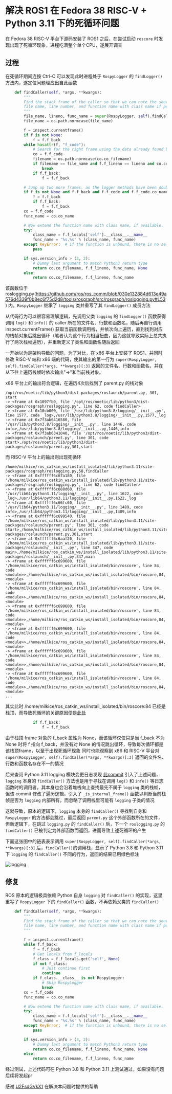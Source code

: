 # 解决 ROS1 在 Fedora 38 RISC-V + Python 3.11 下的死循环问题
在 Fedora 38 RISC-V 平台下源码安装了 ROS1 之后，在尝试启动 `roscore` 时发现出现了死循环现象，进程吃满整个单个CPU，遂展开调查

## 过程
在死循环期间连按 Ctrl-C 可以发现此时进程处于 `RospyLogger` 的 `findLogger()` 方法内，遂定位问题理应出自此函数

```python
    def findCaller(self, *args, **kwargs):
        """
        Find the stack frame of the caller so that we can note the source
        file name, line number, and function name with class name if possible.
        """
        file_name, lineno, func_name = super(RospyLogger, self).findCaller(*args, **kwargs)[:3]
        file_name = os.path.normcase(file_name)

        f = inspect.currentframe()
        if f is not None:
            f = f.f_back
        while hasattr(f, "f_code"):
            # Search for the right frame using the data already found by parent class.
            co = f.f_code
            filename = os.path.normcase(co.co_filename)
            if filename == file_name and f.f_lineno == lineno and co.co_name == func_name:
                break
            if f.f_back:
                f = f.f_back

        # Jump up two more frames, as the logger methods have been double wrapped.
        if f is not None and f.f_back and f.f_code and f.f_code.co_name == '_base_logger':
            f = f.f_back
            if f.f_back:
                f = f.f_back
        co = f.f_code
        func_name = co.co_name

        # Now extend the function name with class name, if available.
        try:
            class_name = f.f_locals['self'].__class__.__name__
            func_name = '%s.%s' % (class_name, func_name)
        except KeyError:  # if the function is unbound, there is no self.
            pass

        if sys.version_info > (3, 2):
            # Dummy last argument to match Python3 return type
            return co.co_filename, f.f_lineno, func_name, None
        else:
            return co.co_filename, f.f_lineno, func_name
```

该函数位于 roslogging.py(https://github.com/ros/ros_comm/blob/030e132884d613e49a576d4339f0b8ec6f75d2d8/tools/rosgraph/src/rosgraph/roslogging.py#L53) 内，`RospyLogger` 继承了 `logging` 类并重写了其 `findLogger()` 成员方法

从代码行为可以很容易理解逻辑，先调用父类 `logging` 的 `findLogger()` 函数获得调用 `log()` 和 `info()` 的 caller 所在的文件名、行数和函数名，随后再自行调用 inspect.currentFrame() 获取当前函数调用栈，并依次向上遍历，直到找到对应的栈帧对象后跳出循环（笔者认为这个行为相当扭曲，因为这就导致实际上总共执行了两次栈帧遍历），并重新定义了类名和函数名随后返回

一开始以为是架构导致的问题，为了对比，在 x86 平台上安装了 ROS1，并同时修改 RISC-V 端和 x86 端的代码，使其输出的第一行为 `super(RospyLogger, self).findCaller(*args, **kwargs)[:3]` 返回的文件名、行数和函数名，并在从下往上遍历栈帧时依次输出"->"和当前栈对象。

x86 平台上的输出符合逻辑，在遍历4次后找到了 parent.py 的栈对象
```
/opt/ros/noetic/lib/python3/dist-packages/roslaunch/parent.py, 301, start
-> <frame at 0x1097fb0, file '/opt/ros/noetic/lib/python3/dist-packages/rosgraph/roslogging.py', line 62, code findCaller>
-> <frame at 0x10cb000, file '/usr/lib/python3.8/logging/__init__.py', line 1577, code _log>,/usr/lib/python3.8/logging/__init__.py,1577,_log
-> <frame at 0x7f3ab6416580, file '/usr/lib/python3.8/logging/__init__.py', line 1446, code info>,/usr/lib/python3.8/logging/__init__.py,1446,info
-> <frame at 0x7f3ab6341040, file '/opt/ros/noetic/lib/python3/dist-packages/roslaunch/parent.py', line 301, code start>,/opt/ros/noetic/lib/python3/dist-packages/roslaunch/parent.py,301,start
```

而 RISC-V 平台上的输出则出现死循环
```
/home/milkice/ros_catkin_ws/install_isolated/lib/python3.11/site-packages/rosgraph/roslogging.py,58,findCaller
-> <frame at 0xffffff6c67a180, file '/home/milkice/ros_catkin_ws/install_isolated/lib/python3.11/site-packages/rosgraph/roslogging.py', line 62, code findCaller>
-> <frame at 0xffffff6c688d60, file '/usr/lib64/python3.11/logging/__init__.py', line 1622, code _log>,/usr/lib64/python3.11/logging/__init__.py,1622,_log
-> <frame at 0xffffff6c66fc60, file '/usr/lib64/python3.11/logging/__init__.py', line 1489, code info>,/usr/lib64/python3.11/logging/__init__.py,1489,info
-> <frame at 0xffffff6c699540, file '/home/milkice/ros_catkin_ws/install_isolated/lib/python3.11/site-packages/roslaunch/parent.py', line 301, code start>,/home/milkice/ros_catkin_ws/install_isolated/lib/python3.11/site-packages/roslaunch/parent.py,301,start
-> <frame at 0xffffff6c6aaf20, file '/home/milkice/ros_catkin_ws/install_isolated/lib/python3.11/site-packages/roslaunch/__init__.py', line 347, code main>,/home/milkice/ros_catkin_ws/install_isolated/lib/python3.11/site-packages/roslaunch/__init__.py,347,main
-> <frame at 0xffffff6c699600, file '/home/milkice/ros_catkin_ws/install_isolated/bin/roscore', line 84, code <module>>,/home/milkice/ros_catkin_ws/install_isolated/bin/roscore,84,<module>
-> <frame at 0xffffff6c699600, file '/home/milkice/ros_catkin_ws/install_isolated/bin/roscore', line 84, code <module>>,/home/milkice/ros_catkin_ws/install_isolated/bin/roscore,84,<module>
-> <frame at 0xffffff6c699600, file '/home/milkice/ros_catkin_ws/install_isolated/bin/roscore', line 84, code <module>>,/home/milkice/ros_catkin_ws/install_isolated/bin/roscore,84,<module>
-> <frame at 0xffffff6c699600, file '/home/milkice/ros_catkin_ws/install_isolated/bin/roscore', line 84, code <module>>,/home/milkice/ros_catkin_ws/install_isolated/bin/roscore,84,<module>
-> <frame at 0xffffff6c699600, file '/home/milkice/ros_catkin_ws/install_isolated/bin/roscore', line 84, code <module>>,/home/milkice/ros_catkin_ws/install_isolated/bin/roscore,84,<module>
-> <frame at 0xffffff6c699600, file '/home/milkice/ros_catkin_ws/install_isolated/bin/roscore', line 84, code <module>>,/home/milkice/ros_catkin_ws/install_isolated/bin/roscore,84,<module>
...
```

其实此时 /home/milkice/ros_catkin_ws/install_isolated/bin/roscore:84 已经是栈顶，而导致死循环的关键原因便是[此处](https://github.com/ros/ros_comm/blob/030e132884d613e49a576d4339f0b8ec6f75d2d8/tools/rosgraph/src/rosgraph/roslogging.py#L70)
```python
            if f.f_back:
                f = f.f_back
```
由于栈顶 frame 对象的 f_back 属性为 None，而该循环仅仅只是当 f_back 不为 None 时将 f 指向 f_back，并没有对 None 的情况跳出循环，导致每次循环都是该栈顶frame，以至于出现死循环现象
同时也能观察到 x86 和 RISC-V 平台对 `super(RospyLogger, self).findCaller(*args, **kwargs)[:3]` 返回的文件名、行数和函数名存在不一的情况

后来查阅 Python 3.11 logging 模块变更日志发现 [此commit](https://github.com/python/cpython/pull/28287/files) 引入了上述问题，`logging` 本身的 `findCaller()` 方法也是用于寻找在调用 `log()` 和 `info()` 等日志函数时的调用者，其本身也会沿着堆栈向上查找最先不属于 `logging` 类的栈帧，但该 commit 修改了遍历逻辑，引入了 `_is_internal_frame()` 函数以判断当前栈帧是否为 `logging` 内部所有，而忽略了调用栈里可能有 `logging` 子类的情况

这就导致，原本的逻辑下，`logging` 本身的 `findCaller()` 寻找到自身和 `RospyLogger` 的方法都会跳过，最后返回 `parent.py` 这个外部函数所在的文件，但新逻辑下，在跳过 `logging.py` 的 `findCaller()` 后，下一个 `roslogging.py` 的 `findCaller()` 已被判定为外部函数而返回，进而导致上述死循环的产生

下面这张图中的链表表示调用 `super(RospyLogger, self).findCaller(*args, **kwargs)[:3]` 后，`findCaller()`的调用栈，显示了 Python 3.8 和 Python 3.11 下 `logging` 的 `findCaller()` 不同的行为，返回的结果已用绿色标注

![logging](https://github.com/fedora-riscv/roslogging-bug-docs/assets/5274559/b651c3ec-199d-4bd8-a166-4ecfd4a2c356)

## 修复
ROS 原本的逻辑极具依赖 Python 自身 `logging` 对 `findCaller()` 的实现，这里重写了 `RospyLogger` 下的 `findCaller()` 函数，不再依赖父类的 `findCaller()`
```python
    def findCaller(self, *args, **kwargs):
        """
        Find the stack frame of the caller so that we can note the source
        file name, line number, and function name with class name if possible.
        """

        f = inspect.currentframe()
        while f.f_back:
            f = f.f_back
            # Get locals from f_locals
            f_class = f.f_locals.get('self', None)
            if not f_class:
                # Just continue first
                continue 
            if f_class.__class__ is not RospyLogger:
                # Skip RospyLogger
                break
        co = f.f_code
        func_name = co.co_name

        # Now extend the function name with class name, if available.
        try:
            class_name = f.f_locals['self'].__class__.__name__
            func_name = '%s.%s' % (class_name, func_name)
        except KeyError:  # if the function is unbound, there is no self.
            pass

        if sys.version_info > (3, 2):
            # Dummy last argument to match Python3 return type
            return co.co_filename, f.f_lineno, func_name, None
        else:
            return co.co_filename, f.f_lineno, func_name
```

经过测试，上述代码可在 Python 3.8 和 Python 3.11 上测试通过，如果没有问题后续将发起pr

感谢 [U2FsdGVkX1](https://github.com/U2FsdGVkX1) 在解决本问题时提供的帮助
